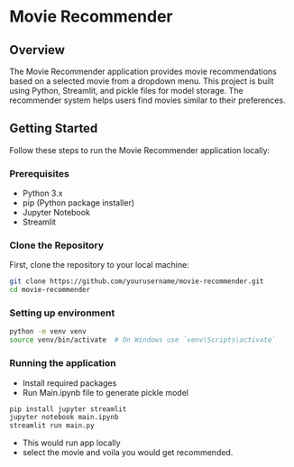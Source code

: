 # Movie Recommender

## Overview

The Movie Recommender application provides movie recommendations based on a selected movie from a dropdown menu. This project is built using Python, Streamlit, and pickle files for model storage. The recommender system helps users find movies similar to their preferences.

## Getting Started

Follow these steps to run the Movie Recommender application locally:

### Prerequisites

- Python 3.x
- pip (Python package installer)
- Jupyter Notebook
- Streamlit

### Clone the Repository

First, clone the repository to your local machine:

```bash
git clone https://github.com/yourusername/movie-recommender.git
cd movie-recommender
```

### Setting up environment
```bash
python -m venv venv
source venv/bin/activate  # On Windows use `venv\Scripts\activate`
```
### Running the application 
- Install required packages
- Run Main.ipynb file to generate pickle model
```bash
pip install jupyter streamlit
jupyter notebook main.ipynb
streamlit run main.py
```
- This would run app locally
- select the movie and voila you would get recommended.
